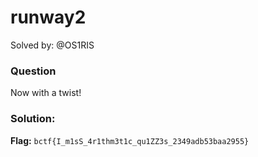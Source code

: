 # runway2

Solved by: @OS1RIS

### Question
Now with a twist!

### Solution:

**Flag:** `bctf{I_m1sS_4r1thm3t1c_qu1ZZ3s_2349adb53baa2955}`
